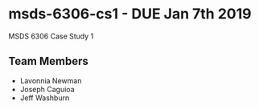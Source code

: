 # msds-6306-cs1 - DUE Jan 7th 2019

MSDS 6306 Case Study 1 

## Team Members
* Lavonnia Newman
* Joseph Caguioa
* Jeff Washburn
